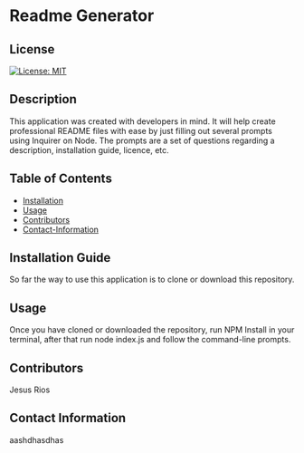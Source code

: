# Readme Generator            
## License 
[![License: MIT](https://img.shields.io/badge/License-MIT-yellow.svg)](https://opensource.org/licenses/MIT)                                 

## Description
This application was created with developers in mind. It will help create professional README files with ease by just filling out several prompts using Inquirer on Node. The prompts are a set of questions regarding a description, installation guide, licence, etc.

## Table of Contents
* [Installation](#Installation-Guide)
* [Usage](#Usage)
* [Contributors](#Contributors)
* [Contact-Information](#contact-Information)

## Installation Guide
So far the way to use this application is to clone or download this repository.
        
## Usage
Once you have cloned or downloaded the repository, run NPM Install in your terminal, after that run node index.js and follow the command-line prompts.
        
## Contributors
Jesus Rios

## Contact Information
aashdhasdhas
